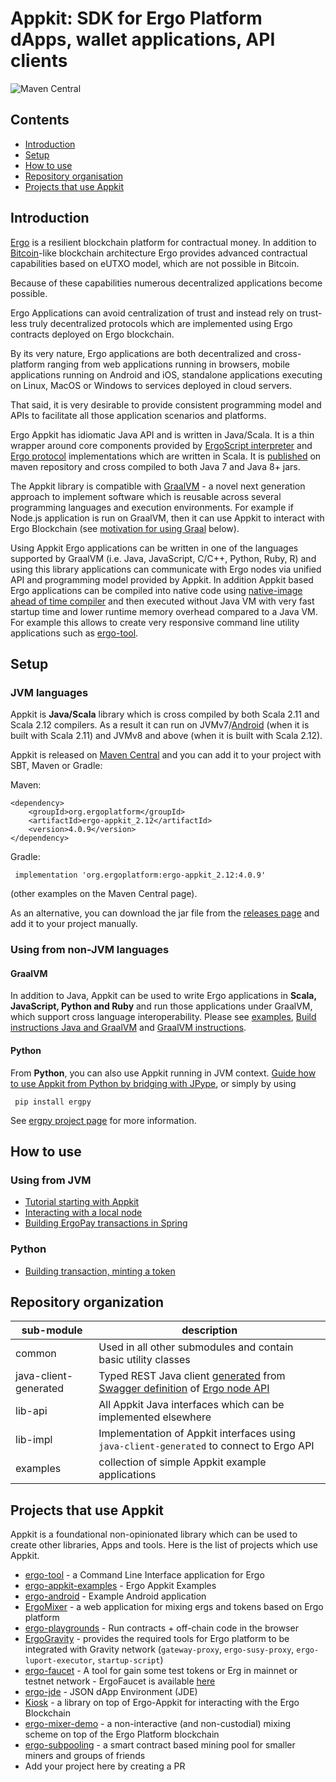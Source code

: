 # Appkit: SDK for Ergo Platform dApps, wallet applications, API clients 

![Maven Central](http://maven-badges.herokuapp.com/maven-central/org.ergoplatform%20/ergo-appkit_2.12/badge.svg)

## Contents
- [Introduction](#introduction)
- [Setup](#setup)
- [How to use](#how-to-use)
- [Repository organisation](#repository-organization)
- [Projects that use Appkit](#projects-that-use-appkit)

## Introduction
[Ergo](https://ergoplatform.org/en/) is a resilient blockchain platform for
contractual money. In addition to [Bitcoin](https://bitcoin.org/en/)-like
blockchain architecture Ergo provides advanced contractual capabilities based on
eUTXO model, which are not possible in Bitcoin.

Because of these capabilities numerous decentralized applications become
possible.

Ergo Applications can avoid centralization of trust and instead rely on
trust-less truly decentralized protocols which are implemented using Ergo
contracts deployed on Ergo blockchain.

By its very nature, Ergo applications are both decentralized and cross-platform
ranging from web applications running in browsers, mobile applications running
on Android and iOS, standalone applications executing on Linux, MacOS or Windows
to services deployed in cloud servers.

That said, it is very desirable to provide consistent programming model and APIs
to facilitate all those application scenarios and platforms.

Ergo Appkit has idiomatic Java API and is written in Java/Scala. It is a thin
wrapper around core components provided by [ErgoScript
interpreter](https://github.com/ScorexFoundation/sigmastate-interpreter) and
[Ergo protocol](https://github.com/ergoplatform/ergo) implementations which are
written in Scala. It is
[published](https://mvnrepository.com/artifact/org.ergoplatform/ergo-appkit) on
maven repository and cross compiled to both Java 7 and Java 8+ jars.

The Appkit library is compatible with [GraalVM](https://www.graalvm.org) - a
novel next generation approach to implement software which is reusable across
several programming languages and execution environments. For example if Node.js
application is run on GraalVM, then it can use Appkit to interact with Ergo
Blockchain (see [motivation for using Graal](#why-graal) below). 

Using Appkit Ergo applications can be written in one of the languages supported
by GraalVM (i.e. Java, JavaScript, C/C++, Python, Ruby, R) and using this
library applications can communicate with Ergo nodes via unified API and
programming model provided by Appkit. In addition Appkit based Ergo applications
can be compiled into native code using [native-image ahead of time
compiler](https://www.graalvm.org/docs/reference-manual/native-image/) and then
executed without Java VM with very fast startup time and lower runtime memory
overhead compared to a Java VM. For example this allows to create very
responsive command line utility applications such as
[ergo-tool](https://github.com/ergoplatform/ergo-tool).

## Setup

### JVM languages

Appkit is **Java/Scala** library which is cross compiled by both Scala 2.11 and Scala 2.12
compilers. As a result it can run on JVMv7/[Android](https://github.com/aslesarenko/ergo-android) 
(when it is built with Scala 2.11) and JVMv8 and above (when it is built with Scala 2.12).

Appkit is released on [Maven Central](https://mvnrepository.com/artifact/org.ergoplatform/ergo-appkit) 
and you can add it to your project with SBT, Maven or Gradle:

Maven: 

    <dependency>
        <groupId>org.ergoplatform</groupId>
        <artifactId>ergo-appkit_2.12</artifactId>
        <version>4.0.9</version>
    </dependency>

Gradle:

     implementation 'org.ergoplatform:ergo-appkit_2.12:4.0.9'

(other examples on the Maven Central page).

As an alternative, you can download the jar file from the 
[releases page](https://github.com/ergoplatform/ergo-appkit/releases) and add it to your project manually.

### Using from non-JVM languages

#### GraalVM
In addition to Java, Appkit can be used to write Ergo applications in **Scala, JavaScript,
Python and Ruby** and run those applications under GraalVM, which support cross
language interoperability.
Please see [examples](https://github.com/aslesarenko/ergo-appkit-examples), 
[Build instructions Java and GraalVM](BUILD.md) and [GraalVM instructions](graalvm.md).

#### Python 
From **Python**, you can also use Appkit running in JVM context. 
[Guide how to use Appkit from Python by bridging with JPype](https://github.com/ergoplatform/ergo-appkit/wiki/Using-Appkit-from-Python), 
or simply by using

     pip install ergpy

See [ergpy project page](https://github.com/mgpai22/ergpy) for more information.


## How to use

### Using from JVM 

* [Tutorial starting with Appkit](https://github.com/ergoplatform/ergo-appkit/wiki/Tutorial-starting-with-Appkit-on-Gradle-projects)
* [Interacting with a local node](https://github.com/ergoplatform/ergo-appkit/wiki/Interacting-with-a-local-node)
* [Building ErgoPay transactions in Spring](https://medium.com/@bschulte19e/implement-a-dapp-using-ergopay-d95e17a51410)

### Python

* [Building transaction, minting a token](https://github.com/ergoplatform/ergo-appkit/wiki/Using-Appkit-from-Python)

## Repository organization

| sub-module  | description |
|---|-----|
| common  |  Used in all other submodules and contain basic utility classes |
| java-client-generated  | Typed REST Java client [generated](https://swagger.io/tools/swagger-codegen/) from [Swagger definition](https://swagger.io/specification/) of [Ergo node API](https://github.com/ergoplatform/ergo/blob/master/src/main/resources/api/openapi.yaml) |
| lib-api   | All Appkit Java interfaces which can be implemented elsewhere |
| lib-impl  | Implementation of Appkit interfaces using `java-client-generated` to connect to Ergo API  |
| examples | collection of simple Appkit example applications   |

## Projects that use Appkit

Appkit is a foundational non-opinionated library which can be used to create other
libraries, Apps and tools. Here is the list of projects which use Appkit. 

- [ergo-tool](https://github.com/ergoplatform/ergo-tool) - a Command Line Interface application for Ergo
- [ergo-appkit-examples](https://github.com/aslesarenko/ergo-appkit-examples) - Ergo Appkit Examples
- [ergo-android](https://github.com/aslesarenko/ergo-android) - Example Android application 
- [ErgoMixer](https://github.com/ergoMixer/ergoMixBack) - a web application for mixing ergs and tokens based on Ergo platform
- [ergo-playgrounds](https://github.com/ergoplatform/ergo-playgrounds) - Run contracts + off-chain code in the browser
- [ErgoGravity](https://github.com/ErgoGravity) - provides the required tools for Ergo platform to be integrated with Gravity network (`gateway-proxy`, `ergo-susy-proxy`, `ergo-luport-executor`, `startup-script`)
- [ergo-faucet](https://github.com/zargarzadehm/ergo-faucet) - A tool for gain some test tokens or Erg in mainnet or testnet network - ErgoFaucet is available [here](https://ergofaucet.org) 
- [ergo-jde](https://github.com/ergoplatform/ergo-jde) - JSON dApp Environment (JDE)
- [Kiosk](https://github.com/scalahub/Kiosk) - a library on top of Ergo-Appkit for interacting with the Ergo Blockchain
- [ergo-mixer-demo](https://github.com/anon92048/ergo-mixer-demo) - a non-interactive (and non-custodial) mixing scheme on top of the Ergo Platform blockchain
- [ergo-subpooling](https://github.com/K-Singh/ergo-subpooling) - a smart contract based mining pool for smaller miners and groups of friends
- Add your project here by creating a PR
